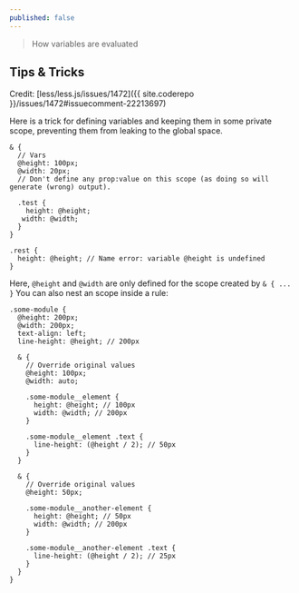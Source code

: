 ```yaml
---
published: false
---
```


> How variables are evaluated

## Tips & Tricks

Credit: [less/less.js/issues/1472]({{ site.coderepo }}/issues/1472#issuecomment-22213697)

Here is a trick for defining variables and keeping them in some private scope, preventing them from leaking to the global space.

```less
& {
  // Vars
  @height: 100px;
  @width: 20px;
  // Don't define any prop:value on this scope (as doing so will generate (wrong) output).

  .test {
    height: @height;
   width: @width;
  }
}

.rest {
  height: @height; // Name error: variable @height is undefined
}
```

Here, `@height` and `@width` are only defined for the scope created by `& { ... }` You can also nest an scope inside a rule:

```less
.some-module {
  @height: 200px;
  @width: 200px;
  text-align: left;
  line-height: @height; // 200px

  & {
    // Override original values
    @height: 100px;
    @width: auto;

    .some-module__element {
      height: @height; // 100px
      width: @width; // 200px
    }

    .some-module__element .text {
      line-height: (@height / 2); // 50px
    }
  }

  & {
    // Override original values
    @height: 50px;

    .some-module__another-element {
      height: @height; // 50px
      width: @width; // 200px
    }

    .some-module__another-element .text {
      line-height: (@height / 2); // 25px
    }
  }
}
```